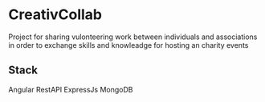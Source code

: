 # CreativCollab
Project for sharing vulonteering work between individuals and associations in order to exchange skills and knowleadge for hosting an charity events 

## Stack

Angular RestAPI ExpressJs MongoDB
